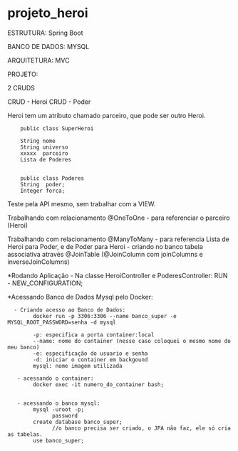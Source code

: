 # projeto_heroi
      
ESTRUTURA: Spring Boot

BANCO DE DADOS: MYSQL

ARQUITETURA: MVC

PROJETO:

  2 CRUDS
  
  CRUD - Heroi
  CRUD - Poder
 
 Heroi tem um atributo chamado parceiro, que pode ser outro Heroi.
 
        public class SuperHeroi

        String nome
        String universo 
        xxxxx  parceiro
        Lista de Poderes


        public class Poderes
        String  poder;
        Integer forca;


Teste pela API mesmo, sem trabalhar com a VIEW.


Trabalhando com relacionamento @OneToOne - para referenciar o parceiro (Heroi)

Trabalhando com relacionamento @ManyToMany - para referencia Lista de Heroi para Poder, e de Poder para Heroi 
          - criando no banco tabela associativa através @JoinTable (@JoinColumn com joinColumns e inverseJoinColumns)
          


*Rodando Aplicação
      - Na classe HeroiController e PoderesController:
                  RUN - NEW_CONFIGURATION;


*Acessando Banco de Dados Mysql pelo Docker:

      - Criando acesso ao Banco de Dados:
            docker run -p 3306:3306 --name banco_super -e MYSQL_ROOT_PASSWORD=senha -d mysql
            
            -p: especifica a porta container:local
            --name: nome do container (nesse caso coloquei o mesmo nome do meu banco)
            -e: especificação do usuario e senha
            -d: iniciar o container em backgound
            mysql: nome imagem utilizada
            
       - acessando o container:
            docker exec -it numero_do_container bash;
            
            
       - acessando o banco mysql:     
            mysql -uroot -p;
                  password
            create database banco_super;
                  //o banco precisa ser criado, o JPA não faz, ele só cria as tabelas.
            use banco_super;




 
 
